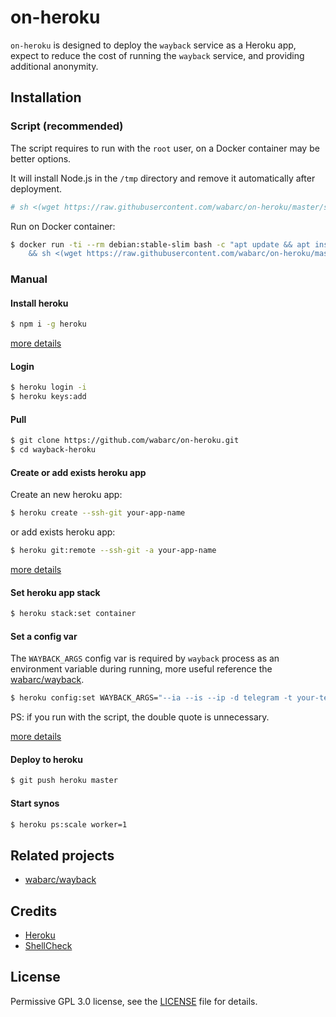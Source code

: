 # on-heroku

`on-heroku` is designed to deploy the `wayback` service as a Heroku app, expect to
reduce the cost of running the `wayback` service, and providing additional anonymity.

## Installation

### Script (recommended)

The script requires to run with the `root` user, on a Docker container may be better options.

It will install Node.js in the `/tmp` directory and remove it automatically after deployment.

```bash
# sh <(wget https://raw.githubusercontent.com/wabarc/on-heroku/master/setup -O -)
```

Run on Docker container:

```sh
$ docker run -ti --rm debian:stable-slim bash -c "apt update && apt install -y wget \
    && sh <(wget https://raw.githubusercontent.com/wabarc/on-heroku/master/setup -O -)"
```

### Manual

#### Install heroku

```sh
$ npm i -g heroku
```

[more details](https://devcenter.heroku.com/articles/heroku-cli#download-and-install)

#### Login

```sh
$ heroku login -i
$ heroku keys:add
```

#### Pull

```sh
$ git clone https://github.com/wabarc/on-heroku.git
$ cd wayback-heroku
```

#### Create or add exists heroku app

Create an new heroku app:

```sh
$ heroku create --ssh-git your-app-name
```

or add exists heroku app:

```sh
$ heroku git:remote --ssh-git -a your-app-name
```

[more details](https://devcenter.heroku.com/articles/git#creating-a-heroku-remote)

#### Set heroku app stack

```sh
$ heroku stack:set container
```

#### Set a config var

The `WAYBACK_ARGS` config var is required by `wayback` process as an environment variable during running, more useful reference the [wabarc/wayback](https://github.com/wabarc/wayback#usage).

```sh
$ heroku config:set WAYBACK_ARGS="--ia --is --ip -d telegram -t your-telegram-bot-token --debug"
```

PS: if you run with the script, the double quote is unnecessary.

[more details](https://devcenter.heroku.com/articles/config-vars#set-a-config-var)

#### Deploy to heroku

```sh
$ git push heroku master
```

#### Start synos

```sh
$ heroku ps:scale worker=1
```

## Related projects

- [wabarc/wayback](https://github.com/wabarc/wayback)

## Credits

- [Heroku](https://heroku.com/)
- [ShellCheck](https://www.shellcheck.net/)

## License

Permissive GPL 3.0 license, see the [LICENSE](https://github.com/wabarc/on-heroku/blob/master/LICENSE) file for details.
